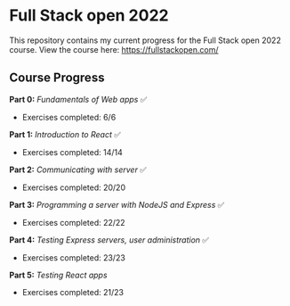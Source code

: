 # Full Stack open 2022

This repository contains my current progress for the Full Stack open 2022 course. View the course here: https://fullstackopen.com/

## Course Progress

**Part 0:** *Fundamentals of Web apps* ✅
- Exercises completed: 6/6

**Part 1:** *Introduction to React* ✅
- Exercises completed: 14/14

**Part 2:** *Communicating with server* ✅
- Exercises completed: 20/20

**Part 3:** *Programming a server with NodeJS and Express* ✅
- Exercises completed: 22/22

**Part 4:** *Testing Express servers, user administration* ✅
- Exercises completed: 23/23

**Part 5:** *Testing React apps*
- Exercises completed: 21/23